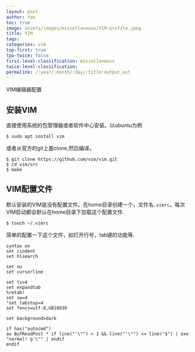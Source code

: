 ```yaml
---
layout: post
author: Yan 
toc: true
image: assets/images/miscellaneous/VIM-profile.jpeg
title: VIM
tags:
categories: vim
top-first: true
tpo-twice: false
first-level-classification: miscellaneous
twice-level-classification:
permalink: /:year/:month/:day/:title:output_ext
---
```


VIM编辑器配置

## 安装VIM


直接使用系统的包管理器或者软件中心安装。以ubuntu为例
```shell
$ sudo apt install vim
```
或者从官方的git上面clone,然后编译。
```shell
$ git clone https://github.com/vim/vim.git
$ cd vim/src
$ make
```

## VIM配置文件

默认安装的VIM是没有配置文件。在home目录创建一个，文件名`.vimrc`。每次VIM启动都会默认在home目录下加载这个配置文件.
```shell
$ touch ~/.vimrc
```
简单的配置一下这个文件，如打开行号，tab键的功能等.

```shell
syntax on
set cindent
set hlsearch

set nu
set cursorline

set ts=4
set expandtab
%retab!
set sw=4
"set tabstop=4
set fencs=utf-8,GB18030

set background=dark

if has("autocmd")
au BufReadPost * if line("'\"") > 1 && line("'\"") <= line("$") | exe "normal! g'\"" | endif
endif

```

